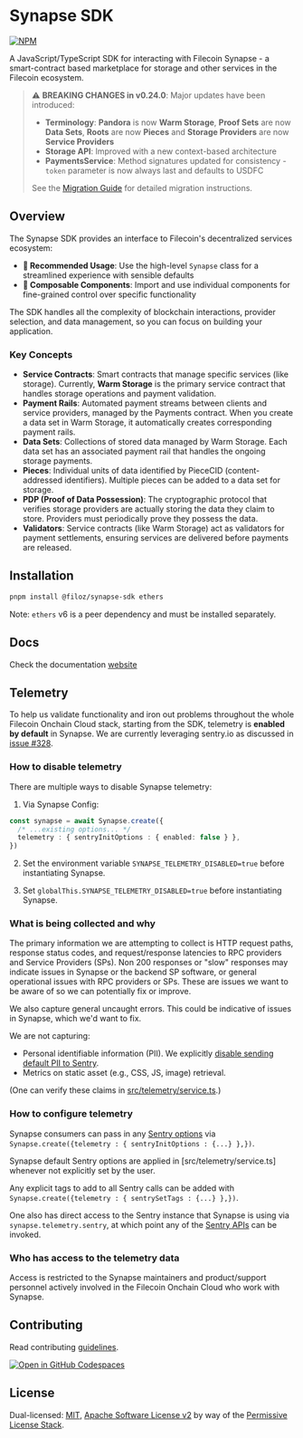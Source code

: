 # Synapse SDK

[![NPM](https://nodei.co/npm/@filoz/synapse-sdk.svg?style=flat&data=n,v&color=blue)](https://nodei.co/npm/@filoz/synapse-sdk/)

A JavaScript/TypeScript SDK for interacting with Filecoin Synapse - a smart-contract based marketplace for storage and other services in the Filecoin ecosystem.

> ⚠️ **BREAKING CHANGES in v0.24.0**: Major updates have been introduced:
>
> - **Terminology**: **Pandora** is now **Warm Storage**, **Proof Sets** are now **Data Sets**, **Roots** are now **Pieces** and **Storage Providers** are now **Service Providers**
> - **Storage API**: Improved with a new context-based architecture
> - **PaymentsService**: Method signatures updated for consistency - `token` parameter is now always last and defaults to USDFC
>
> See the [Migration Guide](#migration-guide) for detailed migration instructions.

## Overview

The Synapse SDK provides an interface to Filecoin's decentralized services ecosystem:

- **🚀 Recommended Usage**: Use the high-level `Synapse` class for a streamlined experience with sensible defaults
- **🔧 Composable Components**: Import and use individual components for fine-grained control over specific functionality

The SDK handles all the complexity of blockchain interactions, provider selection, and data management, so you can focus on building your application.

### Key Concepts

- **Service Contracts**: Smart contracts that manage specific services (like storage). Currently, **Warm Storage** is the primary service contract that handles storage operations and payment validation.
- **Payment Rails**: Automated payment streams between clients and service providers, managed by the Payments contract. When you create a data set in Warm Storage, it automatically creates corresponding payment rails.
- **Data Sets**: Collections of stored data managed by Warm Storage. Each data set has an associated payment rail that handles the ongoing storage payments.
- **Pieces**: Individual units of data identified by PieceCID (content-addressed identifiers). Multiple pieces can be added to a data set for storage.
- **PDP (Proof of Data Possession)**: The cryptographic protocol that verifies storage providers are actually storing the data they claim to store. Providers must periodically prove they possess the data.
- **Validators**: Service contracts (like Warm Storage) act as validators for payment settlements, ensuring services are delivered before payments are released.

## Installation

```bash
pnpm install @filoz/synapse-sdk ethers
```

Note: `ethers` v6 is a peer dependency and must be installed separately.

## Docs

Check the documentation [website](https://synapse.filecoin.services/)

## Telemetry

To help us validate functionality and iron out problems throughout the whole Filecoin Onchain Cloud stack, starting from the SDK, telemetry is **enabled by default** in Synapse.  We are currently leveraging sentry.io as discussed in [issue #328](https://github.com/FilOzone/synapse-sdk/issues/328).

### How to disable telemetry

There are multiple ways to disable Synapse telemetry:

1) Via Synapse Config:
```ts
const synapse = await Synapse.create({
  /* ...existing options... */
  telemetry : { sentryInitOptions : { enabled: false } },
})
```

2) Set the environment variable `SYNAPSE_TELEMETRY_DISABLED=true` before instantiating Synapse.

3) Set `globalThis.SYNAPSE_TELEMETRY_DISABLED=true` before instantiating Synapse.

### What is being collected and why

The primary information we are attempting to collect is HTTP request paths, response status codes, and request/response latencies to RPC providers and Service Providers (SPs).  Non 200 responses or "slow" responses may indicate issues in Synapse or the backend SP software, or general operational issues with RPC providers or SPs.  These are issues we want to be aware of so we can potentially fix or improve.

We also capture general uncaught errors.  This could be indicative of issues in Synapse, which we'd want to fix.

We are not capturing:
- Personal identifiable information (PII).  We explicitly [disable sending default PII to Sentry](https://docs.sentry.io/platforms/javascript/configuration/options/#sendDefaultPii).
- Metrics on static asset (e.g., CSS, JS, image) retrieval.  

(One can verify these claims in [src/telemetry/service.ts](src/telemetry/service.ts).)

### How to configure telemetry
Synapse consumers can pass in any [Sentry options](https://docs.sentry.io/platforms/javascript/configuration/options/) via `Synapse.create({telemetry : { sentryInitOptions : {...} },})`.

Synapse default Sentry options are applied in [src/telemetry/service.ts] whenever not explicitly set by the user.  

Any explicit tags to add to all Sentry calls can be added with `Synapse.create({telemetry : { sentrySetTags : {...} },})`.

One also has direct access to the Sentry instance that Synapse is using via `synapse.telemetry.sentry`, at which point any of the [Sentry APIs](https://docs.sentry.io/platforms/javascript/apis/) can be invoked.

### Who has access to the telemetry data
Access is restricted to the Synapse maintainers and product/support personnel actively involved in the Filecoin Onchain Cloud who work with Synapse.

## Contributing

Read contributing  [guidelines](../../.github/CONTRIBUTING.md).

[![Open in GitHub Codespaces](https://github.com/codespaces/badge.svg)](https://codespaces.new/FilOzone/synapse-sdk)

## License

Dual-licensed: [MIT](../../LICENSE.md), [Apache Software License v2](../../LICENSE.md) by way of the
[Permissive License Stack](https://protocol.ai/blog/announcing-the-permissive-license-stack/).
